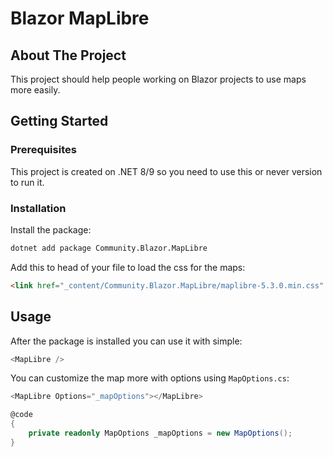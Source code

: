# Blazor MapLibre

## About The Project

This project should help people working on Blazor projects to use maps more easily.

## Getting Started

### Prerequisites

This project is created on .NET 8/9 so you need to use this or never version to run it.

### Installation

Install the package:

```bash
dotnet add package Community.Blazor.MapLibre
```

Add this to head of your file to load the css for the maps:

```html
<link href="_content/Community.Blazor.MapLibre/maplibre-5.3.0.min.css" rel="stylesheet" />
```

## Usage

After the package is installed you can use it with simple:

```csharp
<MapLibre />
```

You can customize the map more with options using `MapOptions.cs`:

```csharp
<MapLibre Options="_mapOptions"></MapLibre>

@code
{
    private readonly MapOptions _mapOptions = new MapOptions();
}
```
